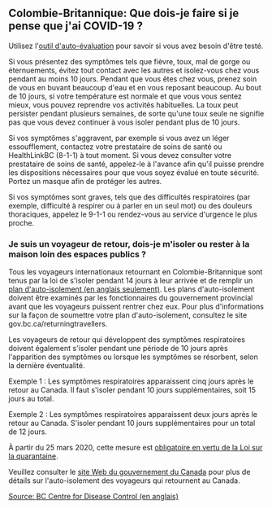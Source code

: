 ## Colombie-Britannique: Que dois-je faire si je pense que j'ai COVID-19 ?

Utilisez l'[outil d'auto-évaluation](https://covid19.thrive.health/) pour savoir si vous avez besoin d'être testé.

Si vous présentez des symptômes tels que fièvre, toux, mal de gorge ou éternuements, évitez tout contact avec les autres et isolez-vous chez vous pendant au moins 10 jours. Pendant que vous êtes chez vous, prenez soin de vous en buvant beaucoup d'eau et en vous reposant beaucoup. Au bout de 10 jours, si votre température est normale et que vous vous sentez mieux, vous pouvez reprendre vos activités habituelles. La toux peut persister pendant plusieurs semaines, de sorte qu'une toux seule ne signifie pas que vous devez continuer à vous isoler pendant plus de 10 jours.

Si vos symptômes s'aggravent, par exemple si vous avez un léger essoufflement, contactez votre prestataire de soins de santé ou HealthLinkBC (8-1-1) à tout moment. Si vous devez consulter votre prestataire de soins de santé, appelez-le à l'avance afin qu'il puisse prendre les dispositions nécessaires pour que vous soyez évalué en toute sécurité. Portez un masque afin de protéger les autres.

Si vos symptômes sont graves, tels que des difficultés respiratoires (par exemple, difficulté à respirer ou à parler en un seul mot) ou des douleurs thoraciques, appelez le 9-1-1 ou rendez-vous au service d'urgence le plus proche.

### Je suis un voyageur de retour, dois-je m'isoler ou rester à la maison loin des espaces publics ?

Tous les voyageurs internationaux retournant en Colombie-Britannique sont tenus par la loi de s'isoler pendant 14 jours à leur arrivée et de remplir un [plan d'auto-isolement (en anglais seulement)](https://www2.gov.bc.ca/gov/content/safety/emergency-preparedness-response-recovery/covid-19-provincial-support/self-isolation-on-return). Les plans d'auto-isolement doivent être examinés par les fonctionnaires du gouvernement provincial avant que les voyageurs puissent rentrer chez eux. Pour plus d'informations sur la façon de soumettre votre plan d'auto-isolement, consultez le site gov.bc.ca/returningtravellers.

Les voyageurs de retour qui développent des symptômes respiratoires doivent également s'isoler pendant une période de 10 jours après l'apparition des symptômes ou lorsque les symptômes se résorbent, selon la dernière éventualité.

Exemple 1 : Les symptômes respiratoires apparaissent cinq jours après le retour au Canada. Il faut s'isoler pendant 10 jours supplémentaires, soit 15 jours au total.

Exemple 2 : Les symptômes respiratoires apparaissent deux jours après le retour au Canada. S'isoler pendant 10 jours supplémentaires pour un total de 12 jours.

À partir du 25 mars 2020, cette mesure est [obligatoire en vertu de la Loi sur la quarantaine](https://www.canada.ca/fr/sante-publique/nouvelles/2020/03/nouveau-decret-dauto-isolement-obligatoire-pour-les-personnes-entrant-au-canada.html).

Veuillez consulter le [site Web du gouvernement du Canada](https://www.canada.ca/fr/sante-publique/services/maladies/2019-nouveau-coronavirus/derniers-conseils-sante-voyageurs.html) pour plus de détails sur l'auto-isolement des voyageurs qui retournent au Canada.

[Source: BC Centre for Disease Control (en anglais)](http://www.bccdc.ca/health-info/diseases-conditions/covid-19/common-questions)
